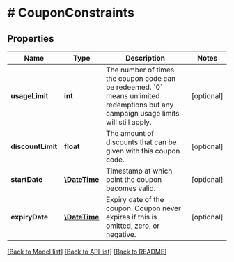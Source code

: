 # # CouponConstraints

## Properties

Name | Type | Description | Notes
------------ | ------------- | ------------- | -------------
**usageLimit** | **int** | The number of times the coupon code can be redeemed. &#x60;0&#x60; means unlimited redemptions but any campaign usage limits will still apply. | [optional] 
**discountLimit** | **float** | The amount of discounts that can be given with this coupon code. | [optional] 
**startDate** | [**\DateTime**](\DateTime.md) | Timestamp at which point the coupon becomes valid. | [optional] 
**expiryDate** | [**\DateTime**](\DateTime.md) | Expiry date of the coupon. Coupon never expires if this is omitted, zero, or negative. | [optional] 

[[Back to Model list]](../../README.md#documentation-for-models) [[Back to API list]](../../README.md#documentation-for-api-endpoints) [[Back to README]](../../README.md)


